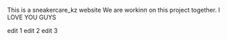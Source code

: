 This is a sneakercare_kz website
We are workinп on this project together.
I LOVE YOU GUYS

edit 1
edit 2
edit 3
